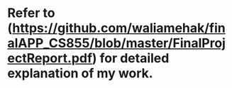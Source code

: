 # Refer to (https://github.com/waliamehak/finalAPP_CS855/blob/master/FinalProjectReport.pdf) for detailed explanation of my work.
